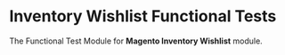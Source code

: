 # Inventory Wishlist Functional Tests

The Functional Test Module for **Magento Inventory Wishlist** module.
